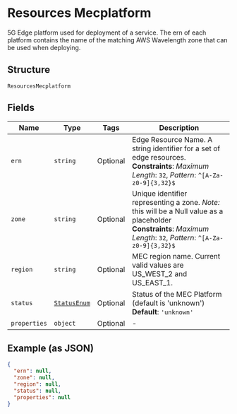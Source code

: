 
# Resources Mecplatform

5G Edge platform used for deployment of a service. The ern of each platform contains the name of the matching AWS Wavelength zone that can be used when deploying.

## Structure

`ResourcesMecplatform`

## Fields

| Name | Type | Tags | Description |
|  --- | --- | --- | --- |
| `ern` | `string` | Optional | Edge Resource Name. A string identifier for a set of edge resources.<br>**Constraints**: *Maximum Length*: `32`, *Pattern*: `^[A-Za-z0-9]{3,32}$` |
| `zone` | `string` | Optional | Unique identifier representing a zone. *Note:* this will be a Null value as a placeholder<br>**Constraints**: *Maximum Length*: `32`, *Pattern*: `^[A-Za-z0-9]{3,32}$` |
| `region` | `string` | Optional | MEC region name. Current valid values are US_WEST_2 and US_EAST_1. |
| `status` | [`StatusEnum`](../../doc/models/status-enum.md) | Optional | Status of the MEC Platform (default is 'unknown')<br>**Default**: `'unknown'` |
| `properties` | `object` | Optional | - |

## Example (as JSON)

```json
{
  "ern": null,
  "zone": null,
  "region": null,
  "status": null,
  "properties": null
}
```

